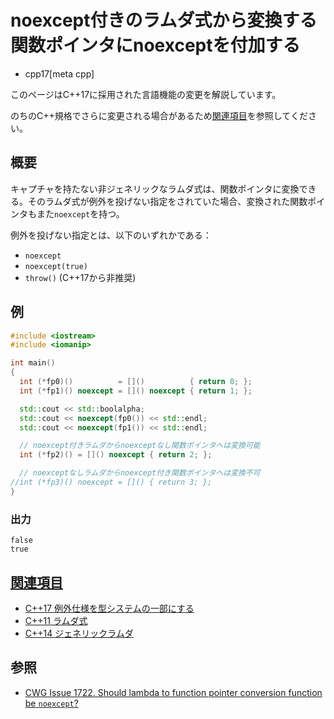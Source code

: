 # noexcept付きのラムダ式から変換する関数ポインタにnoexceptを付加する
* cpp17[meta cpp]

<!-- start lang caution -->

このページはC++17に採用された言語機能の変更を解説しています。

のちのC++規格でさらに変更される場合があるため[関連項目](#relative-page)を参照してください。

<!-- last lang caution -->

## 概要
キャプチャを持たない非ジェネリックなラムダ式は、関数ポインタに変換できる。そのラムダ式が例外を投げない指定をされていた場合、変換された関数ポインタもまた`noexcept`を持つ。

例外を投げない指定とは、以下のいずれかである：

- `noexcept`
- `noexcept(true)`
- `throw()` (C++17から非推奨)


## 例
```cpp example
#include <iostream>
#include <iomanip>

int main()
{
  int (*fp0)()          = []()          { return 0; };
  int (*fp1)() noexcept = []() noexcept { return 1; };

  std::cout << std::boolalpha;
  std::cout << noexcept(fp0()) << std::endl;
  std::cout << noexcept(fp1()) << std::endl;

  // noexcept付きラムダからnoexceptなし関数ポインタへは変換可能
  int (*fp2)() = []() noexcept { return 2; };

  // noexceptなしラムダからnoexcept付き関数ポインタへは変換不可
//int (*fp3)() noexcept = []() { return 3; };
}
```

### 出力
```
false
true
```


## <a id="relative-page" href="#relative-page">関連項目</a>
- [C++17 例外仕様を型システムの一部にする](exception_spec_be_part_of_the_type_system.md)
- [C++11 ラムダ式](/lang/cpp11/lambda_expressions.md)
- [C++14 ジェネリックラムダ](/lang/cpp14/generic_lambdas.md)


## 参照
- [CWG Issue 1722. Should lambda to function pointer conversion function be `noexcept`?](https://wg21.cmeerw.net/cwg/issue1722)

